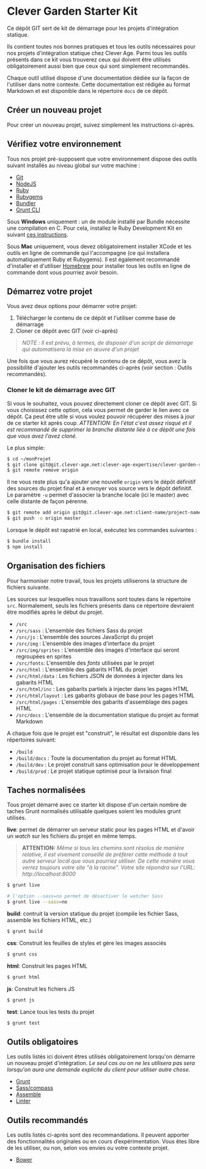 
Clever Garden Starter Kit
================================================================================

Ce dépôt GIT sert de kit de démarrage pour les projets d'intégration statique.

Ils contient toutes nos bonnes pratiques et tous les outils nécessaires pour
nos projets d'intégration statique chez Clever Age. Parmi tous les outils
présents dans ce kit vous trouverez ceux qui doivent être utilisés
obligatoirement aussi bien que ceux qui sont simplement recommandés.

Chaque outil utilisé dispose d'une documentation dédiée sur la façon de
l'utiliser dans notre contexte. Cette documentation est rédigée au format
Markdown et est disponible dans le répertoire `docs` de ce dépôt.


Créer un nouveau projet
--------------------------------------------------------------------------------
Pour créer un nouveau projet, suivez simplement les instructions ci-après.

## Vérifiez votre environnement
Tous nos projet pré-supposent que votre environnement dispose des outils suivant
installés au niveau global sur votre machine :

* [Git](http://git-scm.com/)
* [NodeJS](http://nodejs.org/)
* [Ruby](https://www.ruby-lang.org/fr/)
* [Rubygems](http://rubygems.org/)
* [Bundler](http://bundler.io/)
* [Grunt CLI](http://gruntjs.com/getting-started)

Sous **Windows** uniquement : un de module installé par Bundle nécessite une compilation en C. Pour cela, installez le Ruby Development Kit en suivant [ces instructions](https://github.com/oneclick/rubyinstaller/wiki/Development-Kit).

Sous **Mac** uniquement, vous devez obligatoirement installer XCode et les outils en ligne de commande qui l'accompagne (ce qui installera
automatiquement Ruby et Rubygems). Il est également recommandé d'installer et d'utiliser [Homebrew](http://brew.sh/) pour installer tous les outils en ligne de commande dont vous pourriez avoir besoin.

## Démarrez votre projet
Vous avez deux options pour démarrer votre projet:

1. Télécharger le contenu de ce dépôt et l'utiliser comme base de démarrage
2. Cloner ce dépôt avec GIT (voir ci-après)

> *NOTE :* _Il est prévu, à termes, de disposer d'un script de démarrage qui
  automatisera la mise en œuvre d'un projet_

Une fois que vous aurez récupéré le contenu de ce dépôt, vous avez la possibilité d'ajouter les outils recommandés ci-après (voir section : Outils recommandés).

### Cloner le kit de démarrage avec GIT
Si vous le souhaitez, vous pouvez directement cloner ce dépôt avec GIT.
Si vous choisissez cette option, cela vous permet de garder le lien avec ce
dépôt. Ça peut être utile si vous voulez pouvoir récupérer des mises à jour de
ce starter kit après coup. *ATTENTION:* _En l'état c'est assez risqué et il est
recommandé de supprimer la branche distante liée à ce dépôt une fois que vous
avez l'avez cloné._

Le plus simple:

```bash
$ cd ~/monProjet
$ git clone git@git.clever-age.net:clever-age-expertise/clever-garden-starter-kit.git .
$ git remote remove origin
```

Il ne vous reste plus qu'a ajouter une nouvelle `origin` vers le dépôt définitif des sources du projet final et à envoyer vos source vers le dépôt définitif.
Le paramètre `-u` permet d'associer la branche locale (ici le master) avec celle distante de façon pérenne.

```bash
$ git remote add origin git@git.clever-age.net:client-name/project-name.git
$ git push -u origin master
```

Lorsque le dépôt est rapatrié en local, exécutez les commandes
suivantes :

```bash
$ bundle install
$ npm install
```

## Organisation des fichiers
Pour harmoniser notre travail, tous les projets utiliserons la structure de
fichiers suivante.

Les sources sur lesquelles nous travaillons sont toutes dans le répertoire `src`.
Normalement, seuls les fichiers présents dans ce répertoire devraient être
modifiés après le début du projet.

* `/src`
* `/src/sass` : L'ensemble des fichiers Sass du projet
* `/src/js`   : L'ensemble des sources JavaScript du projet
* `/src/img`  : L'ensemble des images d'interface du projet
* `/src/img/sprites` : L'ensemble des images d'interface qui seront regroupées en sprites
* `/src/fonts`: L'ensemble des _fonts_ utilisées par le projet
* `/src/html` : L'ensemble des gabarits HTML du projet
* `/src/html/data` : Les fichiers JSON de données à injecter dans les gabarits HTML
* `/src/html/inc` : Les gabarits partiels à injecter dans les pages HTML
* `/src/html/layout` : Les gabarits globaux de base pour les pages HTML
* `/src/html/pages` : L'ensemble des gabarits d'assemblage des pages HTML
* `/src/docs` : L'ensemble de la documentation statique du projet au format Markdown

A chaque fois que le projet est "construit", le résultat est disponible dans
les répertoires suivant:

* `/build`
* `/build/docs` : Toute la documentation du projet au format HTML
* `/build/dev` : Le projet construit sans optimisation pour le développement
* `/build/prod` : Le projet statique optimisé pour la livraison final


Taches normalisées
--------------------------------------------------------------------------------

Tous projet démarré avec ce starter kit dispose d'un certain nombre de taches
Grunt normalisés utilisable quelques soient les modules grunt utilisés.

**live**: permet de démarrer un serveur static pour les pages HTML et d'avoir
un _watch_ sur les fichiers du projet en même temps.

> **ATTENTION:** _Même si tous les chemins sont résolus de manière relative, il
  est vivement conseillé de préférer cette méthode à tout autre serveur local
  que vous pourriez utiliser. De cette manière vous verrez toujours votre site
  "à la racine". Votre site répondra sur l'URL: http://localhost:8000_

```bash
$ grunt live

# l'option --sass=no permet de désactiver le watcher Sass
$ grunt live --sass=no
```

**build**: contruit la version statique du projet (compile les fichier Sass,
assemble les fichiers HTML, etc.)

```bash
$ grunt build
```

**css**: Construit les feuilles de styles et gère les images associés

```bash
$ grunt css
```

**html**: Construit les pages HTML

```bash
$ grunt html
```

**js**: Construit les fichiers JS

```bash
$ grunt js
```

**test**: Lance tous les tests du projet

```bash
$ grunt test
```

Outils obligatoires
--------------------------------------------------------------------------------
Les outils listés ici doivent êtres utilisés obligatoirement lorsqu'on démarre
un nouveau projet d'intégration. _Le seul cas ou on ne les utilisera pas sera
lorsqu'on aura une demande explicite du client pour utiliser autre chose._

* [Grunt](docs/grunt.md)
* [Sass/compass](docs/sass.md)
* [Assemble](docs/assemble.md)
* [Linter](docs/linter.md)


Outils recommandés
--------------------------------------------------------------------------------
Les outils listés ci-après sont des recommandations. Il peuvent apporter des
fonctionnalités originales ou en cours d’expérimentation. Vous êtes libre de
les utiliser, ou non, selon vos envies ou votre contexte projet.

* [Bower](docs/bower.md)
